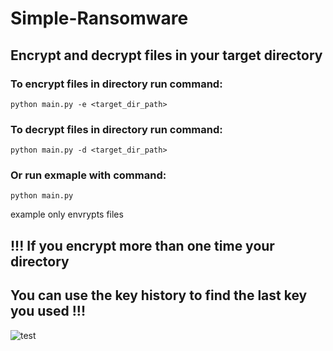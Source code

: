 # Simple-Ransomware
## Encrypt and decrypt files in your target directory
### To encrypt files in directory run command:
```
python main.py -e <target_dir_path>
```
### To decrypt files in directory run command:
```
python main.py -d <target_dir_path>
```
### Or run exmaple with command:
```
python main.py
```
example only envrypts files
## !!! If you encrypt more than one time your directory

## You can use the key history to find the last key you used !!!

![test](https://github.com/IsekaiCode/Simple-Ransomware/assets/109307799/2d20feae-494d-4fda-a884-36e020aeb9f8)

